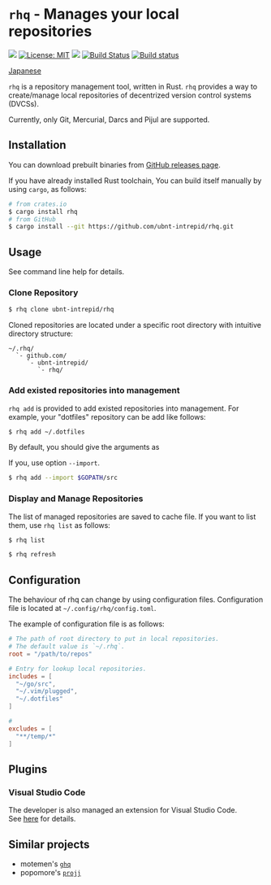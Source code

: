 # `rhq` - Manages your local repositories

[![](https://img.shields.io/crates/v/rhq.svg)](https://crates.io/crates/rhq)
[![License: MIT](https://img.shields.io/badge/License-MIT-yellow.svg)](LICENSE)
[![](http://vsmarketplacebadge.apphb.com/version-short/ubnt-intrepid.vscode-rhq.svg)](https://marketplace.visualstudio.com/items?itemName=ubnt-intrepid.vscode-rhq)
[![Build Status](https://travis-ci.org/ubnt-intrepid/rhq.svg?branch=master)](https://travis-ci.org/ubnt-intrepid/rhq)
[![Build status](https://ci.appveyor.com/api/projects/status/xc8i1sredjldkuy4?svg=true)](https://ci.appveyor.com/project/ubnt-intrepid/rhq)

[Japanese](README.ja.md)

`rhq` is a repository management tool, written in Rust.
`rhq` provides a way to create/manage local repositories of decentrized version control systems (DVCSs).

Currently, only Git, Mercurial, Darcs and Pijul are supported.

## Installation
You can download prebuilt binaries from [GitHub releases page](https://github.com/ubnt-intrepid/rhq/releases).

If you have already installed Rust toolchain, You can build itself manually by using `cargo`, as follows:
```sh
# from crates.io
$ cargo install rhq
# from GitHub
$ cargo install --git https://github.com/ubnt-intrepid/rhq.git
```

## Usage
See command line help for details.

### Clone Repository
```sh
$ rhq clone ubnt-intrepid/rhq
```

Cloned repositories are located under a specific root directory with intuitive directory structure:
```
~/.rhq/
  `- github.com/
     `- ubnt-intrepid/
        `- rhq/
```

### Add existed repositories into management
`rhq add` is provided to add existed repositories into management.
For example, your "dotfiles" repository can be add like follows:
```sh
$ rhq add ~/.dotfiles
```

By default, you should give the arguments as 

If you, use option `--import`.

```sh
$ rhq add --import $GOPATH/src
```

### Display and Manage Repositories
The list of managed repositories are saved to cache file.
If you want to list them, use `rhq list` as follows:
```sh
$ rhq list
```

```sh
$ rhq refresh
```

## Configuration
The behaviour of rhq can change by using configuration files.
Configuration file is located at `~/.config/rhq/config.toml`.

The example of configuration file is as follows:

```toml
# The path of root directory to put in local repositories.
# The default value is `~/.rhq`.
root = "/path/to/repos"  

# Entry for lookup local repositories.
includes = [
  "~/go/src",
  "~/.vim/plugged",
  "~/.dotfiles"
]

# 
excludes = [
  "**/temp/*"
]
```

## Plugins

### Visual Studio Code
The developer is also managed an extension for Visual Studio Code.  
See [here](https://marketplace.visualstudio.com/items?itemName=ubnt-intrepid.vscode-rhq) for details.

## Similar projects
* motemen's [`ghq`](https://github.com/motemen/ghq)
* popomore's [`projj`](https://github.com/popomore/projj)
